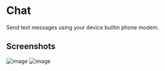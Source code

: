 # Chat
 Send text messages using your device builtin phone modem.
 
 ## Screenshots

![image](https://i.imgur.com/rAoowdN.png)
![image](https://i.imgur.com/eYEgJIE.png)
